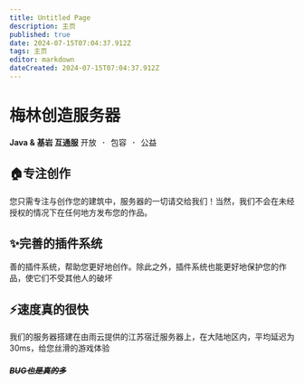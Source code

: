 ```yaml
---
title: Untitled Page
description: 主页
published: true
date: 2024-07-15T07:04:37.912Z
tags: 主页
editor: markdown
dateCreated: 2024-07-15T07:04:37.912Z
---
```


# 梅林创造服务器
**Java & 基岩 互通服**
<kbd>开放 · 包容 · 公益</kbd>
## 🏠专注创作
您只需专注与创作您的建筑中，服务器的一切请交给我们！当然，我们不会在未经授权的情况下在任何地方发布您的作品。
## ✨完善的插件系统
善的插件系统，帮助您更好地创作。除此之外，插件系统也能更好地保护您的作品，使它们不受其他人的破坏
## ⚡️速度真的很快
我们的服务器搭建在由雨云提供的江苏宿迁服务器上，在大陆地区内，平均延迟为 30ms，给您丝滑的游戏体验
##### ~~BUG也是真的多~~